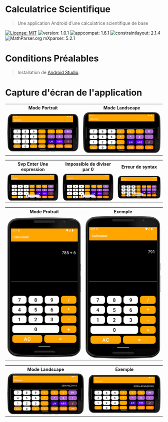 # Calculatrice Scientifique
> Une application Android d’une calculatrice scientifique de base

[![License: MIT](https://img.shields.io/badge/License-MIT-yellow.svg)](https://opensource.org/licenses/MIT)
![version: 1.0.1](https://img.shields.io/badge/version-1.0.1-blue)
![appcompat: 1.6.1](https://img.shields.io/badge/appcompat-1.6.1-green)
![constraintlayout: 2.1.4](https://img.shields.io/badge/constraintlayout-2.1.4-red)
![MathParser.org mXparser: 5.2.1](https://img.shields.io/badge/MathParser.org%20mXparser-5.2.1-brightgreen)


# Conditions Préalables
> Installation de [Android Studio](https://developer.android.com/studio).

# Capture d'écran de l'application 
<table>
<tr>
    <th>Mode Portrait</th>
    <th>Mode Landscape</th>
  </tr>
  <tr>
    <td>
 <picture>
   <img alt=":ode Portait." src="https://github.com/sokainadaabal/MobileDevelopmentTPs/blob/main/CalculatriceScientifique/Captures/Screenshot_20230224_041551.png">
</picture>
  </td>
    <td>
     <picture>
   <img alt=":ode Portait." src="https://github.com/sokainadaabal/MobileDevelopmentTPs/blob/main/CalculatriceScientifique/Captures/Screenshot_20230224_042228.png">
</picture>
    </td>
  </tr>
</table>
<table>
<tr>
    <th>Svp Enter Une expression</th>
    <th>Impossible de diviser par 0</th>
    <th>Erreur de syntax</th>
  </tr>
  <tr>
    <td>
     <picture>
   <img alt=":ode Portait." src="https://github.com/sokainadaabal/MobileDevelopmentTPs/blob/main/CalculatriceScientifique/Captures/Screenshot_20230224_042526.png">
</picture>
    </td>
    <td>
     <picture>
   <img alt=":ode Portait." src="https://github.com/sokainadaabal/MobileDevelopmentTPs/blob/main/CalculatriceScientifique/Captures/Screenshot_20230224_042554.png">
</picture>
    </td>
    <td>
     <picture>
   <img alt=":ode Portait." src="https://github.com/sokainadaabal/MobileDevelopmentTPs/blob/main/CalculatriceScientifique/Captures/Screenshot_20230224_042634.png">
</picture>
    </td></td>
  </tr>
</table>
<table>
<tr>
    <th>Mode Protrait</th>
    <th>Exemple</th>
  </tr>
  <tr>
    <td>
     <picture>
   <img alt=":ode Portait." src="https://github.com/sokainadaabal/MobileDevelopmentTPs/blob/main/CalculatriceScientifique/Captures/Screenshot_20230224_042750.png">
</picture>
    </td>
    </td>
    <td>
     <picture>
   <img alt=":ode Portait." src="https://github.com/sokainadaabal/MobileDevelopmentTPs/blob/main/CalculatriceScientifique/Captures/Screenshot_20230224_042806.png">
</picture>
    </td>
    </td>
  </tr>
</table>
<table>
<tr>
    <th>Mode Landscape</th>
    <th>Exemple</th>
  </tr>
  <tr>
    <td>
     <picture>
   <img alt=":ode Portait." src="https://github.com/sokainadaabal/MobileDevelopmentTPs/blob/main/CalculatriceScientifique/Captures/Screenshot_20230224_042709.png">
</picture>
    </td>
    </td>
    <td>
     <picture>
   <img alt=":ode Portait." src="https://github.com/sokainadaabal/MobileDevelopmentTPs/blob/main/CalculatriceScientifique/Captures/Screenshot_20230224_042722.png">
</picture>
    </td>
    </td>
  </tr>
</table>



